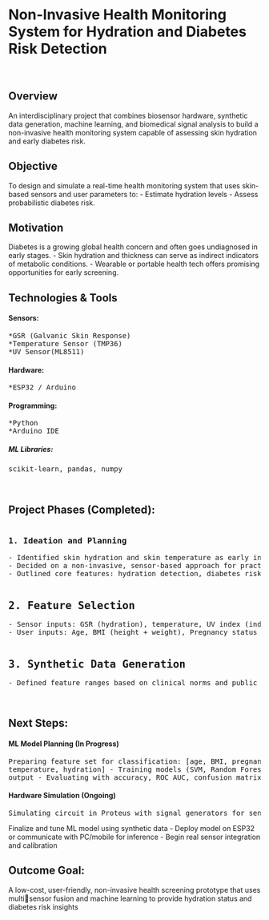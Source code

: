<h1>Non-Invasive Health Monitoring System for Hydration and Diabetes Risk Detection<br></h1>
<br>
<h2>Overview</h2> An interdisciplinary project that combines biosensor hardware, synthetic data generation,
machine learning, and biomedical signal analysis to build a non-invasive health monitoring system
capable of assessing skin hydration and early diabetes risk.
<br>
<h2>Objective</h2>To design and simulate a real-time health monitoring system that uses skin-based sensors
and user parameters to: - Estimate hydration levels - Assess probabilistic diabetes risk.
<br>
<h2>Motivation</h2>Diabetes is a growing global health concern and often goes undiagnosed in early stages. -
Skin hydration and thickness can serve as indirect indicators of metabolic conditions. - Wearable or
portable health tech offers promising opportunities for early screening.
<br>
<h2>Technologies & Tools</h2><h4>Sensors:</h4> <pre>*GSR (Galvanic Skin Response)<br>*Temperature Sensor (TMP36)<br>*UV Sensor(ML8511)</pre><h4>Hardware:</h4><pre>*ESP32 / Arduino</pre> <h4>Programming:</h4><pre>*Python<br>*Arduino IDE</pre>  <h5>ML Libraries:</h5><pre>scikit-learn, pandas, numpy</pre>
<br>
<h2>Project Phases (Completed):</h2>
<pre><h3>1. Ideation and Planning</h3>- Identified skin hydration and skin temperature as early indicators of diabetes related symptoms.<br>- Decided on a non-invasive, sensor-based approach for practical usability. <br>- Outlined core features: hydration detection, diabetes risk prediction, sensor fusion, user input handling.</pre>
<pre><h2>2. Feature Selection</h2>- Sensor inputs: GSR (hydration), temperature, UV index (indirect dehydration risk), skin thickness (via capacitance)
- User inputs: Age, BMI (height + weight), Pregnancy status</pre>
<pre><h2>3. Synthetic Data Generation</h2>- Defined feature ranges based on clinical norms and public datasets(e.g., PIMA)</pre>
<br>
<h2>Next Steps:</h2>
<h4>ML Model Planning (In Progress)</h4><pre>Preparing feature set for classification: [age, BMI, pregnancies,
temperature, hydration] - Training models (SVM, Random Forest) for probabilistic
output - Evaluating with accuracy, ROC AUC, confusion matrix</pre>
<h4>Hardware Simulation (Ongoing)</h4><pre>Simulating circuit in Proteus with signal generators for sensor inputs</pre>
Finalize and tune ML model using synthetic data - Deploy model on ESP32 or communicate with PC/mobile for inference - Begin real sensor integration and calibration
<h2>Outcome Goal:</h2> A low-cost, user-friendly, non-invasive health screening prototype that uses multisensor fusion and machine learning to provide hydration status and diabetes risk insights
